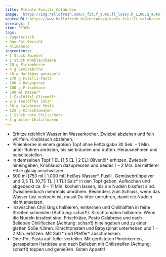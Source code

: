 ```yaml
---
title: Pikante Fusilli Calabrese
image: 'https://img.hellofresh.com/c_fit,f_auto,fl_lossy,h_1100,q_auto,w_2600/hellofresh_s3/image/pikante-fusilli-calabrese-mit-spinat-und-pinienkernen-da284958.jpg'
sourceURL: https://www.hellofresh.de/recipes/pikante-fusilli-calabrese-mit-spinat-und-pinienkernen-630cb7592c6098bd1100f339
servings: 2
time: PT30M
tags:
- Vegetarisch
- One-Pot-Gericht
- Klimaheld
ingredients:
- 1 Stück Zwiebel
- 1 Stück Knoblauchzehe
- 10 g Pinienkerne
- 4 g Gemüsebrühe
- 40 g Hartkäse geraspelt
- 270 g Fusilli-Pasta
- 100 g Babyspinat
- 100 g Frischkäse
- 500 ml Wasser*
- 1 Esslöffel Olivenöl*
- 0.5 Teelöffel Salz*
- 50 g Calabrese Pesto
- 125 g Kirschtomaten
- 1 Stück rote Chilischote
- 1 g milde Chiliflocken
---
```


- Erhitze reichlich Wasser im Wasserkocher.  Zwiebel abziehen und fein würfeln.  Knoblauch abziehen.
- Pinienkerne in einem großen Topf ohne Fettzugabe 30 Sek. – 1 Min. unter Rühren anrösten, bis sie bräunen und duften. Herausnehmen und beiseitestellen.
- In demselben Topf 1 EL [1,5 EL | 2 EL] Olivenöl\* erhitzen. Zwiebeln hineingeben, Knoblauch dazupressen und beides 1 – 2 Min. bei mittlerer Hitze glasig anschwitzen.
- 500 ml [750 ml | 1.000 ml] heißes Wasser\*, Fusilli, Gemüsebrühpulver und 0,5 TL [0,75 TL | 1 TL] Salz\* in den Topf geben. Aufkochen und abgedeckt ca. 9 – 11 Min. köcheln lassen, bis die Nudeln bissfest sind. Zwischendurch mehrmals umrühren. Besonders zum Schluss, wenn das Wasser fast verkocht ist, musst Du öfter umrühren, damit die Nudeln nicht ansetzen.
- Inzwischen Chili längs halbieren, entkernen und Chilihälften in feine Streifen schneiden (Achtung: scharf!).  Kirschtomaten halbieren.  Wenn die Nudeln bissfest sind, Frischkäse, Pesto Calabrese und nach Belieben Chiliflocken (Achtung: scharf!) hineingeben und zu einer glatten Soße rühren. Kirschtomaten und Babyspinat unterheben und 1 – 2 Min. erhitzen. Mit Salz\* und Pfeffer\* abschmecken.
- One-Pot-Pasta auf Teller verteilen. Mit gerösteten Pinienkernen, geraspeltem Hartkäse und nach Belieben mit Chilistreifen (Achtung: scharf!) toppen und genießen.  Guten Appetit!

